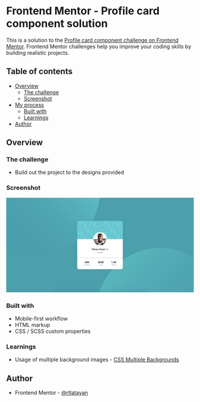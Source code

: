 # Frontend Mentor - Profile card component solution

This is a solution to the [Profile card component challenge on Frontend Mentor](https://www.frontendmentor.io/challenges/profile-card-component-cfArpWshJ). Frontend Mentor challenges help you improve your coding skills by building realistic projects. 

## Table of contents

- [Overview](#overview)
  - [The challenge](#the-challenge)
  - [Screenshot](#screenshot)
- [My process](#my-process)
  - [Built with](#built-with)
  - [Learnings](#learnings)
- [Author](#author)

## Overview

### The challenge

- Build out the project to the designs provided

### Screenshot

![](./screenshot.jpg)

### Built with

- Mobile-first workflow
- HTML markup
- CSS / SCSS custom properties

### Learnings
- Usage of multiple background images - [CSS Multiple Backgrounds](https://www.w3schools.com/css/css3_backgrounds.asp)

## Author
- Frontend Mentor - [@rtlatayan](https://www.frontendmentor.io/profile/rtlatayan)
